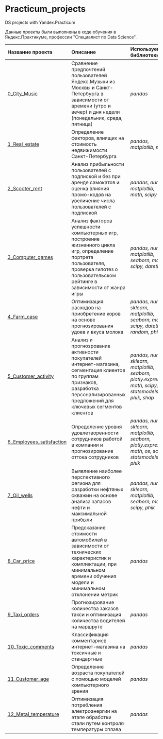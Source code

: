 # Practicum_projects
DS projects with Yandex.Practicum

Данные проекты были выполнены в ходе обучения в Яндекс.Практикуме, профессии "Специалист по Data Science".

| Название проекта | Описание | Используемые библиотеки | 
| :---------------------- | :---------------------- | :---------------------- |
| [0_City_Music](0_City_Music)| Сравнение предпочтений пользователей Яндекс.Музыки из Москвы и Санкт-Петербурга в зависимости от времени (утро и вечер) и дня недели (понедельник, среда, пятница)| *pandas* |
| [1_Real_estate](1_Real_estate)| Определение факторов, влиящих на стоимость недвижимости Санкт-Петербурга| *pandas, matplotlib, math* |
| [2_Scooter_rent](2_Scooter_rent)| Анализ прибыльности пользователей с подпиской и без при аренде самокатов и оценка влияния промо-кодов на увеличение числа пользователей с подпиской| *pandas, numpy, matplotlib, math, scipy* |
| [3_Computer_games](3_Computer_games)| Анализ факторов успешности компьютерных игр, построение жизненного цикла игр, определение портрета пользователя, проверка гипотез о пользовательском рейтинге в зависимости от жанра игры| *pandas, numpy, matplotlib, seaborn, math, scipy, datetime* |
| [4_Farm_case](4_Farm_case)| Оптимизация расходов на приобретение коров на основе прогнозирования удоев и вкуса молока| *pandas, numpy, sklearn, matplotlib, seaborn, math, scipy, datetime, random, phik* |
| [5_Customer_activity](5_Customer_activity)| Анализ и прогнозрование активности покупателей интернет-магазина, сегментация клиентов по группам признаков, разработка персонализированных предложений для ключевых сегментов клиентов| *pandas, numpy, sklearn, matplotlib, seaborn, plotly.express, math, scipy, statsmodels, phik, shap* |
| [6_Employees_satisfaction](6_Employees_satisfaction)| Определение уровня удовлетворенности сотрудников работой в компании и прогнозирование оттока сотрудников| *pandas, numpy, sklearn, matplotlib, seaborn, plotly.express, math, os, scipy, statsmodels, phik* |
| [7_Oil_wells](7_Oil_wells)| Выявление наиболее перспективного региона для разработки нефтяных скважин на основе анализа запасов нефти и максимальной прибыли | *pandas, numpy, sklearn, matplotlib, seaborn, math, scipy, phik* |
| [8_Car_price](8_Car_price)| Предсказание стоимости автомобилей в зависимости от технических характеристик и комплектации, при минимальном времени обучения модели и минимальном отклонении метрик | *pandas* |
| [9_Taxi_orders](9_Taxi_orders)| Прогнозирование количества заказов такси и оптимизация количества водителей на маршруте| *pandas* |
| [10_Toxic_comments](10_Toxic_comments)| Классификация комментариев интернет-магазина на токсичные и стандартные| *pandas* |
| [11_Customer_age](11_Customer_age)| Определение возраста покупателей с помощью моделей компьютерного зрения| *pandas* |
| [12_Metal_temperature](12_Metal_temperature)| Оптимизация потребления электроэнергии на этапе обработки стали путем контроля температуры сплава| *pandas* |
